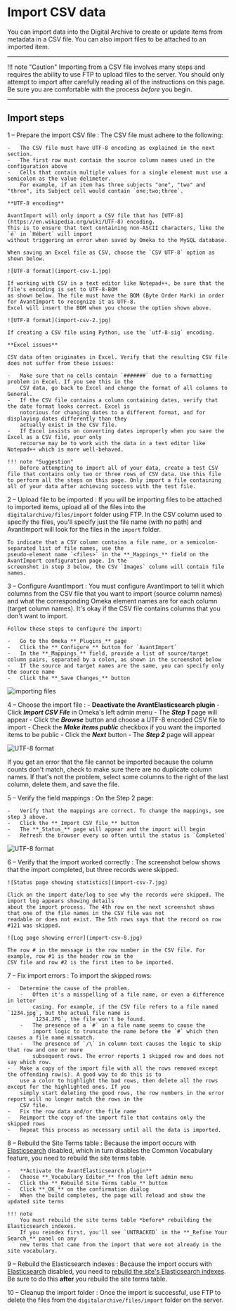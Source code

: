 # Import CSV data

You can import data into the Digital Archive to create or update items from metadata in a CSV file.
You can also import files to be attached to an imported item.

---

!!! note "Caution"
    Importing from a CSV file involves many steps and requires the ability to
    use FTP to upload files to the server. You should only attempt to import after carefully
    reading all of the instructions on this page. Be sure you are comfortable with the process
    *before* you begin.

---

## Import steps

1 &ndash; Prepare the import CSV file
:   The CSV file must adhere to the following:

    -   The CSV file must have UTF-8 encoding as explained in the next section.
    -   The first row must contain the source column names used in the configuration above
    -   Cells that contain multiple values for a single element must use a semicolon as the value delimeter.
        For example, if an item has three subjects "one", "two" and "three", its Subject cell would contain `one;two;three`.
    
    **UTF-8 encoding**

    AvantImport will only import a CSV file that has [UTF-8](https://en.wikipedia.org/wiki/UTF-8) encoding.
    This is to ensure that text containing non-ASCII characters, like the `é` in `Hébert` will import
    without triggering an error when saved by Omeka to the MySQL database.

    When saving an Excel file as CSV, choose the `CSV UTF-8` option as shown below.

    ![UTF-8 format](import-csv-1.jpg)

    If working with CSV in a text editor like Notepad++, be sure that the file's encoding is set to UTF-8-BOM
    as shown below. The file must have the BOM (Byte Order Mark) in order for AvantImport to recognize it as UTF-8.
    Excel will insert the BOM when you choose the option shown above.

    ![UTF-8 format](import-csv-2.jpg)

    If creating a CSV file using Python, use the `utf-8-sig` encoding.

    **Excel issues**

    CSV data often originates in Excel. Verify that the resulting CSV file does not suffer from these issues:

    -   Make sure that no cells contain `#######` due to a formatting problem in Excel. If you see this in the
        CSV data, go back to Excel and change the format of all columns to General.
    -	If the CSV file contains a column containing dates, verify that the date format looks correct. Excel is
        notorious for changing dates to a different format, and for displaying dates differently than they
        actually exist in the CSV file.
    -   If Excel insists on converting dates improperly when you save the Excel as a CSV file, your only
        recourse may be to work with the data in a text editor like Notepad++ which is more well-behaved.

    !!! note "Suggestion"
        Before attempting to import all of your data, create a test CSV file that contains only two or three rows of CSV data. Use this file to perform all the steps on this page. Only import a file containing all of your data after achieving success with the test file. 

2 &ndash; Upload file to be imported
:   If you will be importing files to be attached to imported items, upload all of the files into the
    `digitalarchive/files/import` folder using FTP. In the CSV column used to specify the files, you'll specify just
    the file name (with no path) and AvantImport will look for the files in the `import` folder.

    To indicate that a CSV column contains a file name, or a semicolon-separated list of file names, use the
    pseudo-element name `<files>` in the **_Mappings_** field on the AvantImport configuration page. In the
    screenshot in step 3 below, the CSV `Images` column will contain file names.

3 &ndash; Configure AvantImport
:   You must configure AvantImport to tell it which columns from the CSV file that you want to import
    (source column names) and what the corresponding Omeka element names are for each column
    (target column names). It's okay if the CSV file contains columns that you don't want to import.

    Follow these steps to configure the import:

    -	Go to the Omeka **_Plugins_** page
    -	Click the **_Configure_** button for `AvantImport`
    -   In the **_Mappings_** field, provide a list of source/target column pairs, separated by a colon, as shown in the screenshot below
    -   If the source and target names are the same, you can specify only the source name
    -   Click the **_Save Changes_** button

![importing files](import-csv-3.jpg)

4 &ndash; Choose the import file
:   -   **Deactivate the AvantElasticsearch plugin**
    -   Click **_Import CSV File_** in Omeka's left admin menu
    -   The **_Step 1_** page will appear
    -	Click the **_Browse_** button and choose a UTF-8 encoded CSV file to import
    -   Check the **_Make items public_** checkbox if you want the imported items to be public
    -	Click the **_Next_** button
    -   The **_Step 2_** page will appear

![UTF-8 format](import-csv-4.jpg)

If you get an error that the file cannot be imported because the column counts don't match,
check to make sure there are no duplicate column names. If that's not the problem, select
some columns to the right of the last column, delete them, and save the file.

5 &ndash; Verify the field mappings
:   On the Step 2 page:

    -   Verify that the mappings are correct. To change the mappings, see step 3 above.
    -   Click the **_Import CSV file_** button
    -   The **_Status_** page will appear and the import will begin
    -   Refresh the browser every so often until the status is `Completed`

![UTF-8 format](import-csv-5.jpg)

6 &ndash; Verify that the import worked correctly
:   The screenshot below shows that the import completed, but three records were skipped.

    ![Status page showing statistics](import-csv-7.jpg)

    Click on the import date/log to see why the records were skipped. The import log appears showing details
    about the import process. The 4th row on the next screenshot shows that one of the file names in the CSV file was not
    readable or does not exist. The 5th rows says that the record on row #121 was skipped.

    ![Log page showing error](import-csv-8.jpg) 

    The row # in the message is the row number in the CSV file. For example, row #1 is the header row in the
    CSV file and row #2 is the first item to be imported.

7 &ndash; Fix import errors
:   To import the skipped rows:

    -   Determine the cause of the problem.
        -   Often it's a misspelling of a file name, or even a difference in letter
            casing. For example, if the CSV file refers to a file named `1234.jpg`, but the actual file name is
            `1234.JPG`, the file won't be found.
        -   The presence of a `#` in a file name seems to cause the
            import logic to truncate the name before the `#` which then causes a file name mismatch.
        -   The presence of `/\` in column text causes the logic to skip that row and one or more
            subsequent rows. The error reports 1 skipped row and does not say which row.         
    -   Make a copy of the import file with all the rows removed except the offending row(s). A good way to do this is to
        use a color to highlight the bad rows, then delete all the rows except for the highlighted ones. If you
        simply start deleting the good rows, the row numbers in the error report will no longer match the rows in the
        CSV file.
    -   Fix the row data and/or the file name
    -   Reimport the copy of the import file that contains only the skipped rows
    -   Repeat this process as necessary until all the data is imported.

8 &ndash; Rebuild the Site Terms table
:   Because the import occurs with [Elasticsearch](/glossary/#elasticsearch) disabled, which in turn disables the
    Common Vocabulary feature, you need to rebuild the site terms table.

    -   **Activate the AvantElasticsearch plugin**
    -   Choose **_Vocabulary Editor_** from the left admin menu
    -   Click the **_Rebuild Site Terms table_** button
    -   Click **_OK_** on the confirmation dialog
    -   When the build completes, the page will reload and show the updated site terms

    !!! note
        You must rebuild the site terms table *before* rebuilding the Elasticsearch indexes.
        If you reindex first, you'll see `UNTRACKED` in the **_Refine Your Search_** panel on any
        new terms that came from the import that were not already in the site vocabulary.

9 &ndash; Rebuild the Elasticsearch indexes
:   Because the import occurs with [Elasticsearch](/glossary/#elasticsearch) disabled, you need to [rebuild
    the site's Elasticsearch indexes](/administrator/reindex/). Be sure to do this **after**
    you rebuild the site terms table.

10 &ndash; Cleanup the import folder
:   Once the import is successful, use FTP to delete the files from the `digitalarchive/files/import`
    folder on the server.


[AvantAdmin]:         ../../plugins/avantadmin
[AvantCommon]:        ../../plugins/avantcommon
[AvantCustom]:        ../../plugins/avantcustom
[AvantDPLA]:          ../../plugins/avantdpla
[AvantElements]:      ../../plugins/avantelements
[AvantElasticsearch]: ../../plugins/avantelasticsearch
[AvantImport]:        ../../plugins/avantimport
[AvantRelationships]: ../../plugins/avantrelationships
[AvantSearch]:        ../../plugins/avantsearch
[AvantS3]:            ../../plugins/avants3
[AvantZoom]:          ../../plugins/avantzoom
[AvantVocabulary]:    ../../plugins/avantvocabulary
[cPanel]:             web-host.md#cpanel
